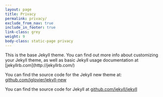 ```yaml
---
layout: page
title: Privacy
permalink: privacy/
exclude_from_nav: true
include_in_footer: true
link-class: grey
weight: 9
body-class: static-page privacy
---
```


<div class="content">
This is the base Jekyll theme. You can find out more info about customizing your Jekyll theme, as well as basic Jekyll usage documentation at [jekyllrb.com](http://jekyllrb.com/)

You can find the source code for the Jekyll new theme at: [github.com/jglovier/jekyll-new](https://github.com/jglovier/jekyll-new)

You can find the source code for Jekyll at [github.com/jekyll/jekyll](https://github.com/jekyll/jekyll)
</div>
